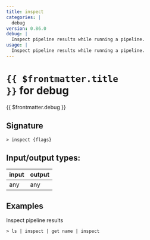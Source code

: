 ```yaml
---
title: inspect
categories: |
  debug
version: 0.86.0
debug: |
  Inspect pipeline results while running a pipeline.
usage: |
  Inspect pipeline results while running a pipeline.
---
```

<!-- This file is automatically generated. Please edit the command in https://github.com/nushell/nushell instead. -->

# <code>{{ $frontmatter.title }}</code> for debug

<div class='command-title'>{{ $frontmatter.debug }}</div>

## Signature

```> inspect {flags} ```


## Input/output types:

| input | output |
| ----- | ------ |
| any   | any    |

## Examples

Inspect pipeline results
```nu
> ls | inspect | get name | inspect

```
